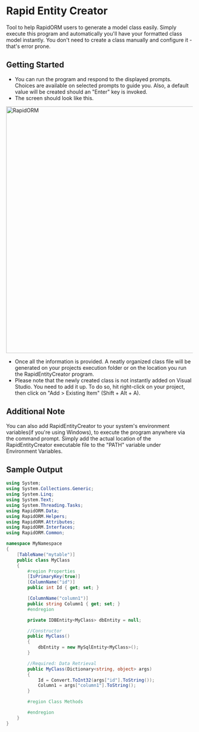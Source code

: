 # Rapid Entity Creator

Tool to help RapidORM users to generate a model class easily.
Simply execute this program and automatically you'll have your formatted class model instantly. You don't need to create a class manually and configure it - that's error prone.

## Getting Started

- You can run the program and respond to the displayed prompts. Choices are available on selected prompts to guide you. Also, a default value will be created should an "Enter" key is invoked.
- The screen should look like this.

<img src="http://deepmirage.com/git/rapidentitycreator.png" alt="RapidORM" width="666px"/>

- Once all the information is provided. A neatly organized class file will be generated on your projects execution folder or on the location you run the RapidEntityCreator program.
- Please note that the newly created class is not instantly added on Visual Studio. You need to add it up. To do so, hit right-click on your project, then click on "Add > Existing Item" (Shift + Alt + A).

## Additional Note

You can also add RapidEntityCreator to your system's environment variables(if you're using Windows), to execute the program anywhere via the command prompt. Simply add the actual location of the RapidEntityCreator executable file to the "PATH" variable under Environment Variables.

## Sample Output

```c#
using System;
using System.Collections.Generic;
using System.Linq;
using System.Text;
using System.Threading.Tasks;
using RapidORM.Data;
using RapidORM.Helpers;
using RapidORM.Attributes;
using RapidORM.Interfaces;
using RapidORM.Common;

namespace MyNamespace
{
	[TableName("mytable")]
	public class MyClass
	{
		#region Properties
		[IsPrimaryKey(true)]
		[ColumnName("id")]
		public int Id { get; set; }

		[ColumnName("column1")]
		public string Column1 { get; set; }
		#endregion

		private IDBEntity<MyClass> dbEntity = null;

		//Constructor
		public MyClass()
		{
			dbEntity = new MySqlEntity<MyClass>();
		}

		//Required: Data Retrieval
		public MyClass(Dictionary<string, object> args)
		{
			Id = Convert.ToInt32(args["id"].ToString());
			Column1 = args["column1"].ToString();
		}

		#region Class Methods

		#endregion
	}
}
```
